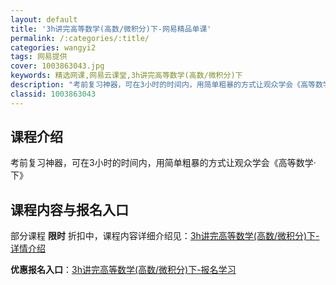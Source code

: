 ```yaml
---
layout: default
title: '3h讲完高等数学(高数/微积分)下-网易精品单课'
permalink: /:categories/:title/
categories: wangyi2
tags: 网易提供
cover: 1003863043.jpg
keywords: 精选网课,网易云课堂,3h讲完高等数学(高数/微积分)下
description: "考前复习神器，可在3小时的时间内，用简单粗暴的方式让观众学会《高等数学·下》3h讲完高等数学(高数/微积分)下"
classid: 1003863043
---
```


## 课程介绍

考前复习神器，可在3小时的时间内，用简单粗暴的方式让观众学会《高等数学·下》

## 课程内容与报名入口

部分课程 **限时** 折扣中，课程内容详细介绍见：[3h讲完高等数学(高数/微积分)下-详情介绍](https://study.163.com/course/introduction/1003863043.htm?share=1&shareId=1025206652&utm_campaign=share&utm_medium=iphoneShare&utm_source=&utm_u=1025206652)

**优惠报名入口**：[3h讲完高等数学(高数/微积分)下-报名学习](https://study.163.com/course/introduction/1003863043.htm?share=1&shareId=1025206652&utm_campaign=share&utm_medium=iphoneShare&utm_source=&utm_u=1025206652)

